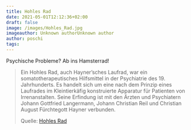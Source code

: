 ```yaml
---
title: Hohles Rad
date: 2021-05-01T12:12:36+02:00
draft: false
image: /images/Hohles_Rad.jpg
imageauthor: Unknown authorUnknown author
author: poschi
tags: 
---
```


Psychische Probleme? Ab ins Hamsterrad!

> Ein Hohles Rad, auch Hayner’sches Laufrad, war ein somatotherapeutisches
> Hilfsmittel in der Psychiatrie des 19. Jahrhunderts. Es handelt sich um eine
> nach dem Prinzip eines Laufrades im Kleintierkäfig konstruierte Apparatur für
> Patienten von Irrenanstalten. Seine Erfindung ist mit den Ärzten und
> Psychiatern Johann Gottfried Langermann, Johann Christian Reil und Christian
> August Fürchtegott Hayner verbunden.
>
> Quelle: [Hohles Rad](https://de.wikipedia.org/wiki/Hohles_Rad)

